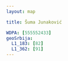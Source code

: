 ```yaml
---
layout: map

title: Šuma Junaković

WDPA: [555552433]
geoSrbija:
  L1_183: [82]
  L1_362: [91]
---
```

